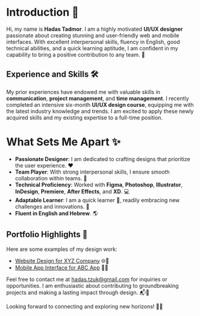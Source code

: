# Introduction 👋

Hi, my name is **Hadas Tadmor**. I am a highly motivated **UI/UX designer** passionate about creating stunning and user-friendly web and mobile interfaces. With excellent interpersonal skills, fluency in English, good technical abilities, and a quick learning aptitude, I am confident in my capability to bring a positive contribution to any team. 💪

## Experience and Skills 🛠️

My prior experiences have endowed me with valuable skills in **communication**, **project management**, and **time management**. I recently completed an intensive six-month **UI/UX design course**, equipping me with the latest industry knowledge and trends. I am excited to apply these newly acquired skills and my existing expertise to a full-time position. 

# What Sets Me Apart ✨

- **Passionate Designer**: I am dedicated to crafting designs that prioritize the user experience. ❤️
- **Team Player**: With strong interpersonal skills, I ensure smooth collaboration within teams. 🤝
- **Technical Proficiency**: Worked with **Figma**, **Photoshop**, **Illustrator**, **InDesign**, **Premiere**, **After Effects**, and **XD**. 💻
- **Adaptable Learner**: I am a quick learner 🧠, readily embracing new challenges and innovations. 🚀
- **Fluent in English and Hebrew**. 🌎

## Portfolio Highlights 🌟

Here are some examples of my design work:

- [Website Design for XYZ Company](https://example.com/xyz-website) 🌐🎉
- [Mobile App Interface for ABC App](https://example.com/abc-app) 📱🚀

Feel free to contact me at [hadas.tzuk@gmail.com](mailto:hadas.tzuk@gmail.com) for inquiries or opportunities. I am enthusiastic about contributing to groundbreaking projects and making a lasting impact through design. 📬🌟

Looking forward to connecting and exploring new horizons! 🚀🌈
